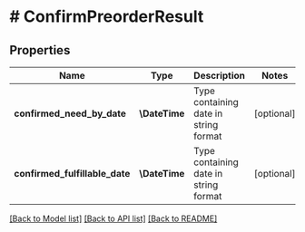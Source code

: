 # # ConfirmPreorderResult

## Properties

Name | Type | Description | Notes
------------ | ------------- | ------------- | -------------
**confirmed_need_by_date** | **\DateTime** | Type containing date in string format | [optional]
**confirmed_fulfillable_date** | **\DateTime** | Type containing date in string format | [optional]

[[Back to Model list]](../../README.md#models) [[Back to API list]](../../README.md#endpoints) [[Back to README]](../../README.md)

